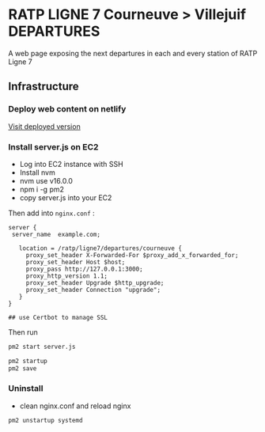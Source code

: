 # RATP LIGNE 7 Courneuve > Villejuif DEPARTURES

A web page exposing the next departures in each and every station of RATP Ligne 7

## Infrastructure

### Deploy web content on netlify

[Visit deployed version](https://metro-ligne7.netlify.app)

### Install server.js on EC2

- Log into EC2 instance with SSH
- Install nvm
- nvm use v16.0.0
- npm i -g pm2
- copy server.js into your EC2


Then add into ``nginx.conf`` :

```
server {
 server_name  example.com;

   location = /ratp/ligne7/departures/courneuve {
     proxy_set_header X-Forwarded-For $proxy_add_x_forwarded_for;
     proxy_set_header Host $host;
     proxy_pass http://127.0.0.1:3000;
     proxy_http_version 1.1;
     proxy_set_header Upgrade $http_upgrade;
     proxy_set_header Connection "upgrade";
   }
}

## use Certbot to manage SSL
```

Then run
```bash
pm2 start server.js

pm2 startup
pm2 save
```

### Uninstall

- clean nginx.conf and reload nginx

```bash
pm2 unstartup systemd
```
